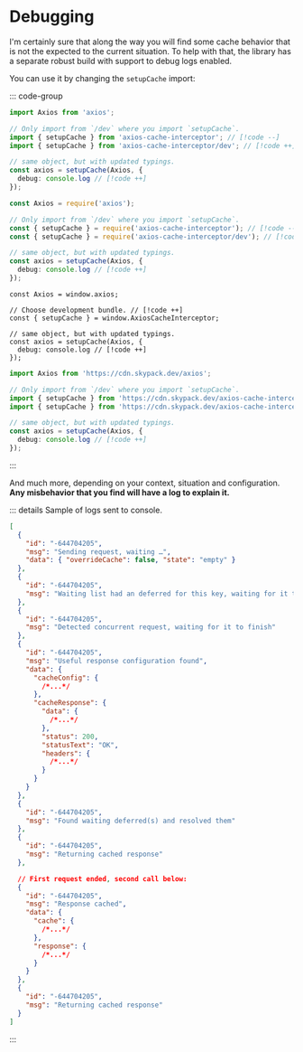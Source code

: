 # Debugging

I'm certainly sure that along the way you will find some cache behavior that is not the
expected to the current situation. To help with that, the library has a separate robust
build with support to debug logs enabled.

You can use it by changing the `setupCache` import:

::: code-group

```ts [EcmaScript]
import Axios from 'axios';

// Only import from `/dev` where you import `setupCache`.
import { setupCache } from 'axios-cache-interceptor'; // [!code --]
import { setupCache } from 'axios-cache-interceptor/dev'; // [!code ++]

// same object, but with updated typings.
const axios = setupCache(Axios, {
  debug: console.log // [!code ++]
});
```

```ts [Common JS]
const Axios = require('axios');

// Only import from `/dev` where you import `setupCache`.
const { setupCache } = require('axios-cache-interceptor'); // [!code --]
const { setupCache } = require('axios-cache-interceptor/dev'); // [!code ++]

// same object, but with updated typings.
const axios = setupCache(Axios, {
  debug: console.log // [!code ++]
});
```

```ts{3,4} [Browser]
const Axios = window.axios;

// Choose development bundle. // [!code ++]
const { setupCache } = window.AxiosCacheInterceptor;

// same object, but with updated typings.
const axios = setupCache(Axios, {
  debug: console.log // [!code ++]
});
```

```ts {5,11} [Skypack]
import Axios from 'https://cdn.skypack.dev/axios';

// Only import from `/dev` where you import `setupCache`.
import { setupCache } from 'https://cdn.skypack.dev/axios-cache-interceptor'; // [!code --]
import { setupCache } from 'https://cdn.skypack.dev/axios-cache-interceptor/dev'; // [!code ++]

// same object, but with updated typings.
const axios = setupCache(Axios, {
  debug: console.log // [!code ++]
});
```

:::

And much more, depending on your context, situation and configuration. **Any misbehavior
that you find will have a log to explain it.**

::: details Sample of logs sent to console.

```json
[
  {
    "id": "-644704205",
    "msg": "Sending request, waiting …",
    "data": { "overrideCache": false, "state": "empty" }
  },
  {
    "id": "-644704205",
    "msg": "Waiting list had an deferred for this key, waiting for it to finish"
  },
  {
    "id": "-644704205",
    "msg": "Detected concurrent request, waiting for it to finish"
  },
  {
    "id": "-644704205",
    "msg": "Useful response configuration found",
    "data": {
      "cacheConfig": {
        /*...*/
      },
      "cacheResponse": {
        "data": {
          /*...*/
        },
        "status": 200,
        "statusText": "OK",
        "headers": {
          /*...*/
        }
      }
    }
  },
  {
    "id": "-644704205",
    "msg": "Found waiting deferred(s) and resolved them"
  },
  {
    "id": "-644704205",
    "msg": "Returning cached response"
  },

  // First request ended, second call below:
  {
    "id": "-644704205",
    "msg": "Response cached",
    "data": {
      "cache": {
        /*...*/
      },
      "response": {
        /*...*/
      }
    }
  },
  {
    "id": "-644704205",
    "msg": "Returning cached response"
  }
]
```

:::
